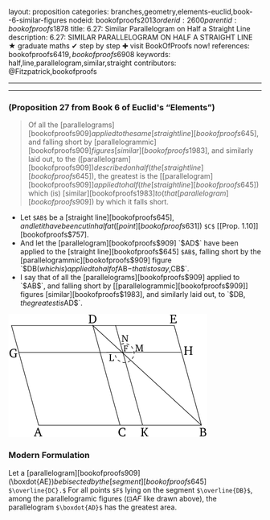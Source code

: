 layout: proposition
categories: branches,geometry,elements-euclid,book--6-similar-figures
nodeid: bookofproofs$2013
orderid: 2600
parentid: bookofproofs$1878
title: 6.27: Similar Parallelogram on Half a Straight Line
description: 6.27: SIMILAR PARALLELOGRAM ON HALF A STRAIGHT LINE &#9733; graduate maths &#10004; step by step &#10010; visit BookOfProofs now!
references: bookofproofs$6419,bookofproofs$6908
keywords: half,line,parallelogram,similar,straight
contributors: @Fitzpatrick,bookofproofs

---


---

### (Proposition 27 from Book 6 of Euclid's “Elements”)

> Of all the [parallelograms][bookofproofs$909] applied to the same [straight line][bookofproofs$645], and falling short by [parallelogrammic][bookofproofs$909] figures [similar][bookofproofs$1983], and similarly laid out, to the ([parallelogram][bookofproofs$909]) described on half (the [straight line][bookofproofs$645]), the greatest is the [[parallelogram][bookofproofs$909]] applied to half (the [straight line][bookofproofs$645]) which (is) [similar][bookofproofs$1983] to (that [parallelogram][bookofproofs$909]) by which it falls short.
* Let `$AB$` be a [straight line][bookofproofs$645], and let it have been cut in half at ([point][bookofproofs$631]) `$C$` [[Prop. 1.10]][bookofproofs$757].
* And let the [parallelogram][bookofproofs$909] `$AD$` have been applied to the [straight line][bookofproofs$645] `$AB$`, falling short by the [parallelogrammic][bookofproofs$909] figure `$DB$` (which is) applied to half of `$AB$` - that is to say, `$CB$`.
* I say that of all the [parallelograms][bookofproofs$909] applied to `$AB$`, and falling short by [[parallelogrammic][bookofproofs$909]] figures [similar][bookofproofs$1983], and similarly laid out, to `$DB$`, the greatest is `$AD$`.


![fig27e](https://github.com/bookofproofs/bookofproofs.github.io/blob/main/_sources/_assets/images/euclid/Book06/fig27e.png?raw=true)


### Modern Formulation

Let a [parallelogram][bookofproofs$909] ($\boxdot{AE}$) be bisected by the [segment][bookofproofs$645] `$\overline{DC}.$` For all points `$F$` lying on the segment `$\overline{DB}$`, among the parallelogramic figures ($\boxdot{AF}$ like drawn above), the parallelogram `$\boxdot{AD}$` has the greatest area.
